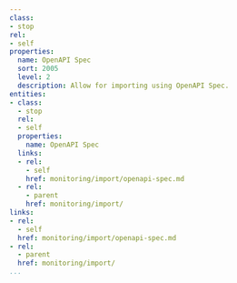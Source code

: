 ```yaml
---
class:
- stop
rel:
- self
properties:
  name: OpenAPI Spec
  sort: 2005
  level: 2
  description: Allow for importing using OpenAPI Spec.
entities:
- class:
  - stop
  rel:
  - self
  properties:
    name: OpenAPI Spec
  links:
  - rel:
    - self
    href: monitoring/import/openapi-spec.md
  - rel:
    - parent
    href: monitoring/import/
links:
- rel:
  - self
  href: monitoring/import/openapi-spec.md
- rel:
  - parent
  href: monitoring/import/
...
```

